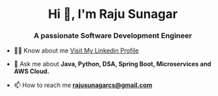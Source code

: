 <h1 align="center">Hi 👋, I'm Raju Sunagar</h1>
<h3 align="center">A passionate Software Development Engineer</h3>

- 👨‍💻  Know about me [Visit My Linkedin Profile](https://www.linkedin.com/in/rajusunagar/)

- 💬 Ask me about **Java, Python, DSA, Spring Boot, Microservices and AWS Cloud.**

- 📫 How to reach me **rajusunagarcs@gmail.com**
<p align="left">
</p>

